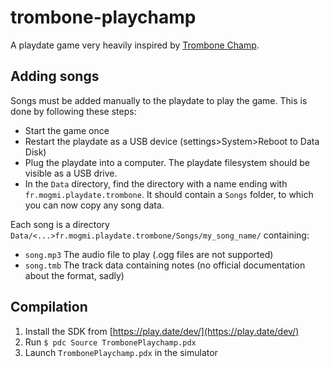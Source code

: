 # trombone-playchamp

A playdate game very heavily inspired by [Trombone Champ](https://www.trombonechamp.com/).


## Adding songs
Songs must be added manually to the playdate to play the game. This is done by following these steps:
- Start the game once 
- Restart the playdate as a USB device (settings>System>Reboot to Data Disk)
- Plug the playdate into a computer. The playdate filesystem should be visible as a USB drive.
- In the `Data` directory, find the directory with a name ending with `fr.mogmi.playdate.trombone`. It should contain a `Songs` folder, to which you can now copy any song data.

Each song is a directory `Data/<...>fr.mogmi.playdate.trombone/Songs/my_song_name/` containing:
  * `song.mp3` The audio file to play (.ogg files are not supported)
  * `song.tmb` The track data containing notes (no official documentation about the format, sadly)


## Compilation

1. Install the SDK from [https://play.date/dev/](https://play.date/dev/)
2. Run `$ pdc Source TrombonePlaychamp.pdx`
3. Launch `TrombonePlaychamp.pdx` in the simulator
